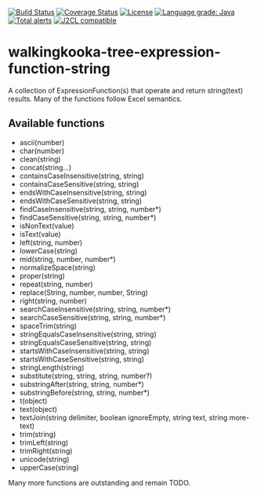 [![Build Status](https://github.com/mP1/walkingkooka-tree-expression-function-string/actions/workflows/build.yaml/badge.svg)](https://github.com/mP1/walkingkooka-tree-expression-function-string/actions/workflows/build.yaml/badge.svg)
[![Coverage Status](https://coveralls.io/repos/github/mP1/walkingkooka-tree-expression-function-string/badge.svg?branch=master)](https://coveralls.io/github/mP1/walkingkooka-tree-expression-function-string?branch=master)
[![License](https://img.shields.io/badge/License-Apache%202.0-blue.svg)](https://opensource.org/licenses/Apache-2.0)
[![Language grade: Java](https://img.shields.io/lgtm/grade/java/g/mP1/walkingkooka-tree-expression-function-string.svg?logo=lgtm&logoWidth=18)](https://lgtm.com/projects/g/mP1/walkingkooka-tree-expression-function-string/context:java)
[![Total alerts](https://img.shields.io/lgtm/alerts/g/mP1/walkingkooka-tree-expression-function-string.svg?logo=lgtm&logoWidth=18)](https://lgtm.com/projects/g/mP1/walkingkooka-tree-expression-function-string/alerts/)
[![J2CL compatible](https://img.shields.io/badge/J2CL-compatible-brightgreen.svg)](https://github.com/mP1/j2cl-central)


# walkingkooka-tree-expression-function-string
A collection of ExpressionFunction(s) that operate and return string(text) results. Many of the functions follow Excel
semantics.



## Available functions

- ascii(number)
- char(number)
- clean(string)
- concat(string...)
- containsCaseInsensitive(string, string)
- containsCaseSensitive(string, string)
- endsWithCaseInsensitive(string, string)
- endsWithCaseSensitive(string, string)
- findCaseInsensitive(string, string, number*)
- findCaseSensitive(string, string, number*)
- isNonText(value)
- isText(value)
- left(string, number)
- lowerCase(string)
- mid(string, number, number*)
- normalizeSpace(string)
- proper(string)
- repeat(string, number)
- replace(String, number, number, String)
- right(string, number)
- searchCaseInsensitive(string, string, number*)
- searchCaseSensitive(string, string, number*)
- spaceTrim(string)
- stringEqualsCaseInsensitive(string, string)
- stringEqualsCaseSensitive(string, string)
- startsWithCaseInsensitive(string, string)
- startsWithCaseSensitive(string, string)
- stringLength(string)
- substitute(string, string, string, number?)
- substringAfter(string, string, number*)
- substringBefore(string, string, number*)
- t(object)
- text(object)
- textJoin(string delimiter, boolean ignoreEmpty, string text, string more-text)
- trim(string)
- trimLeft(string)
- trimRight(string)
- unicode(string)
- upperCase(string)

Many more functions are outstanding and remain TODO.

